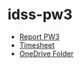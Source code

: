 # idss-pw3

 * [Report PW3](https://latex.tum.de/3435924518krkvhcdtmdry)
 * [Timesheet](https://studentsunimarburgde-my.sharepoint.com/:x:/r/personal/thomas_berner_students_uni-marburg_de/_layouts/15/Doc.aspx?sourcedoc=%7BA7D0F947-DE30-4ED9-9287-8CFCD45AD173%7D&file=Working%20time.xlsx)
 * [OneDrive Folder](https://studentsunimarburgde-my.sharepoint.com/:f:/g/personal/thomas_berner_students_uni-marburg_de/EmUr98RoNlJBvqtVhirrRKIBoi6tUTR9xlOvlLwYPkiPzw?e=an6xDi)
